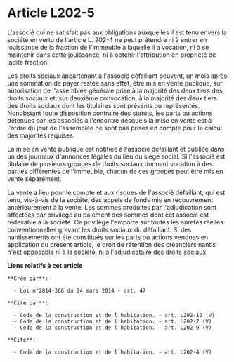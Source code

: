 # Article L202-5

L'associé qui ne satisfait pas aux obligations auxquelles il est tenu envers la société en vertu de l'article L. 202-4 ne
peut prétendre ni à entrer en jouissance de la fraction de l'immeuble à laquelle il a vocation, ni à se maintenir dans cette
jouissance, ni à obtenir l'attribution en propriété de ladite fraction. 

Les droits sociaux appartenant à l'associé défaillant peuvent, un mois après une sommation de payer restée sans effet, être
mis en vente publique, sur autorisation de l'assemblée générale prise à la majorité des deux tiers des droits sociaux et, sur
deuxième convocation, à la majorité des deux tiers des droits sociaux dont les titulaires sont présents ou représentés.
Nonobstant toute disposition contraire des statuts, les parts ou actions détenues par les associés à l'encontre desquels la
mise en vente est à l'ordre du jour de l'assemblée ne sont pas prises en compte pour le calcul des majorités requises. 

La mise en vente publique est notifiée à l'associé défaillant et publiée dans un des journaux d'annonces légales du lieu du
siège social. Si l'associé est titulaire de plusieurs groupes de droits sociaux donnant vocation à des parties différentes de
l'immeuble, chacun de ces groupes peut être mis en vente séparément. 

La vente a lieu pour le compte et aux risques de l'associé défaillant, qui est tenu, vis-à-vis de la société, des appels de
fonds mis en recouvrement antérieurement à la vente. Les sommes produites par l'adjudication sont affectées par privilège au
paiement des sommes dont cet associé est redevable à la société. Ce privilège l'emporte sur toutes les sûretés réelles
conventionnelles grevant les droits sociaux du défaillant. Si des nantissements ont été constitués sur les parts ou actions
vendues en application du présent article, le droit de rétention des créanciers nantis n'est opposable ni à la société, ni à
l'adjudicataire des droits sociaux.

**Liens relatifs à cet article**

	**Créé par**:

	  - Loi n°2014-366 du 24 mars 2014 - art. 47

	**Cité par**:

	  - Code de la construction et de l'habitation. - art. L202-10 (V)
	  - Code de la construction et de l'habitation. - art. L202-7 (V)
	  - Code de la construction et de l'habitation. - art. L202-9 (V)

	**Cite**:

	  - Code de la construction et de l'habitation. - art. L202-4 (V)
